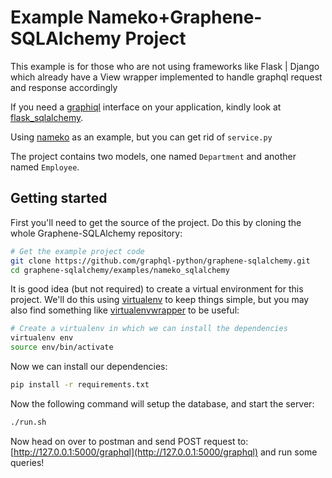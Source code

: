 Example Nameko+Graphene-SQLAlchemy Project
================================

This example is for those who are not using frameworks like Flask | Django which already have a View wrapper implemented to handle graphql request and response accordingly

If you need a [graphiql](https://github.com/graphql/graphiql) interface on your application, kindly look at [flask_sqlalchemy](../flask_sqlalchemy).

Using [nameko](https://github.com/nameko/nameko) as an example, but you can get rid of `service.py`

The project contains two models, one named `Department` and another
named `Employee`.

Getting started
---------------

First you'll need to get the source of the project. Do this by cloning the
whole Graphene-SQLAlchemy repository:

```bash
# Get the example project code
git clone https://github.com/graphql-python/graphene-sqlalchemy.git
cd graphene-sqlalchemy/examples/nameko_sqlalchemy
```

It is good idea (but not required) to create a virtual environment
for this project. We'll do this using
[virtualenv](http://docs.python-guide.org/en/latest/dev/virtualenvs/)
to keep things simple,
but you may also find something like
[virtualenvwrapper](https://virtualenvwrapper.readthedocs.org/en/latest/)
to be useful:

```bash
# Create a virtualenv in which we can install the dependencies
virtualenv env
source env/bin/activate
```

Now we can install our dependencies:

```bash
pip install -r requirements.txt
```

Now the following command will setup the database, and start the server:

```bash
./run.sh
```

Now head on over to postman and send POST request to:
[http://127.0.0.1:5000/graphql](http://127.0.0.1:5000/graphql)
and run some queries!
